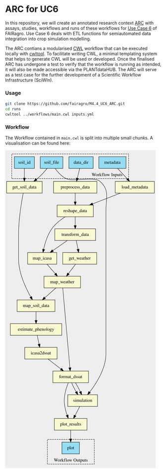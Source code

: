 # ARC for UC6
In this repository, we will create an annotated research context [ARC](https://www.nfdi4plants.de/content/learn-more/annotated-research-context.html) with assays, studies, workflows and runs of these workflows for [Use Case 6](https://github.com/fairagro/uc6_csmTools/tree/main) of FAIRagro.
Use Case 6 deals with ETL functions for semiautomated data integration into crop simulation modelling.

The ARC contians a modularised [CWL](https://www.commonwl.org/) workflow that can be executed locally with [cwltool](https://github.com/common-workflow-language/cwltool). 
To facilitate writing CWL, a minimal templating system that helps to generate CWL will be used or developed. 
Once the finalised ARC has undergone a test to verify that the workflow is running as intended, it will also be made accessible via the PLANTdataHUB. 
The ARC will serve as a test case for the further development of a Scientific Workflow Infrastructure (SciWIn). 

### Usage
```bash
git clone https://github.com/fairagro/M4.4_UC6_ARC.git
cd runs
cwltool ../workflows/main.cwl inputs.yml
```

### Workflow
The Workflow contained in `main.cwl` is split into multiple small chunks. A visualisation can be found here:

![Workflow](./.github/workflow.svg)